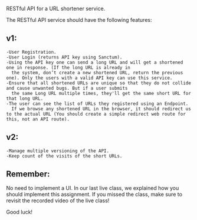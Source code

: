 RESTful API for a URL shortener service.

The RESTful API service should have the following features:

## v1:

    -User Registration.
    -User Login (returns API key using Sanctum).
    -Using the API key one can send a long URL and will get a shortened one in response. (If the long URL is already in
      the system, don’t create a new shortened URL, return the previous one). Only the users with a valid API key can use this service.
    -Ensure that all shortened URLs are unique so that they do not collide and cause unwanted bugs. But if a user submits
      the same Long URL multiple times, they'll get the same short URL for that long URL.
    -The user can see the list of URLs they registered using an Endpoint.
      If we browse any shortened URL in the browser, it should redirect us to the actual URL (You should create a simple redirect web route for this, not an API route).

## v2:

    -Manage multiple versioning of the API.
    -Keep count of the visits of the short URLs.

## Remember:

No need to implement a UI.
In our last live class, we explained how you should implement this assignment. If you missed the class, make sure to revisit the recorded video of the live class!

Good luck!
